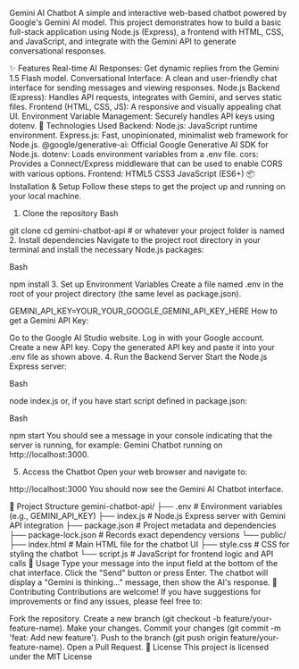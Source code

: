 Gemini AI Chatbot
A simple and interactive web-based chatbot powered by Google's Gemini AI model. This project demonstrates how to build a basic full-stack application using Node.js (Express), a frontend with HTML, CSS, and JavaScript, and integrate with the Gemini API to generate conversational responses.

✨ Features
Real-time AI Responses: Get dynamic replies from the Gemini 1.5 Flash model.
Conversational Interface: A clean and user-friendly chat interface for sending messages and viewing responses.
Node.js Backend (Express): Handles API requests, integrates with Gemini, and serves static files.
Frontend (HTML, CSS, JS): A responsive and visually appealing chat UI.
Environment Variable Management: Securely handles API keys using dotenv.
🚀 Technologies Used
Backend:
Node.js: JavaScript runtime environment.
Express.js: Fast, unopinionated, minimalist web framework for Node.js.
@google/generative-ai: Official Google Generative AI SDK for Node.js.
dotenv: Loads environment variables from a .env file.
cors: Provides a Connect/Express middleware that can be used to enable CORS with various options.
Frontend:
HTML5
CSS3
JavaScript (ES6+)
📦 Installation & Setup
Follow these steps to get the project up and running on your local machine.

1. Clone the repository
Bash

git clone <your-repo-url>
cd gemini-chatbot-api # or whatever your project folder is named
2. Install dependencies
Navigate to the project root directory in your terminal and install the necessary Node.js packages:

Bash

npm install
3. Set up Environment Variables
Create a file named .env in the root of your project directory (the same level as package.json).

GEMINI_API_KEY=YOUR_YOUR_GOOGLE_GEMINI_API_KEY_HERE
How to get a Gemini API Key:

Go to the Google AI Studio website.
Log in with your Google account.
Create a new API key.
Copy the generated API key and paste it into your .env file as shown above.
4. Run the Backend Server
Start the Node.js Express server:

Bash

node index.js
or, if you have start script defined in package.json:

Bash

npm start
You should see a message in your console indicating that the server is running, for example: Gemini Chatbot running on http://localhost:3000.

5. Access the Chatbot
Open your web browser and navigate to:

http://localhost:3000
You should now see the Gemini AI Chatbot interface.

📁 Project Structure
gemini-chatbot-api/
├── .env                 # Environment variables (e.g., GEMINI_API_KEY)
├── index.js             # Node.js Express server with Gemini API integration
├── package.json         # Project metadata and dependencies
├── package-lock.json    # Records exact dependency versions
└── public/
    ├── index.html       # Main HTML file for the chatbot UI
    ├── style.css        # CSS for styling the chatbot
    └── script.js        # JavaScript for frontend logic and API calls
📝 Usage
Type your message into the input field at the bottom of the chat interface.
Click the "Send" button or press Enter.
The chatbot will display a "Gemini is thinking..." message, then show the AI's response.
🤝 Contributing
Contributions are welcome! If you have suggestions for improvements or find any issues, please feel free to:

Fork the repository.
Create a new branch (git checkout -b feature/your-feature-name).
Make your changes.
Commit your changes (git commit -m 'feat: Add new feature').
Push to the branch (git push origin feature/your-feature-name).
Open a Pull Request.
📄 License
This project is licensed under the MIT License